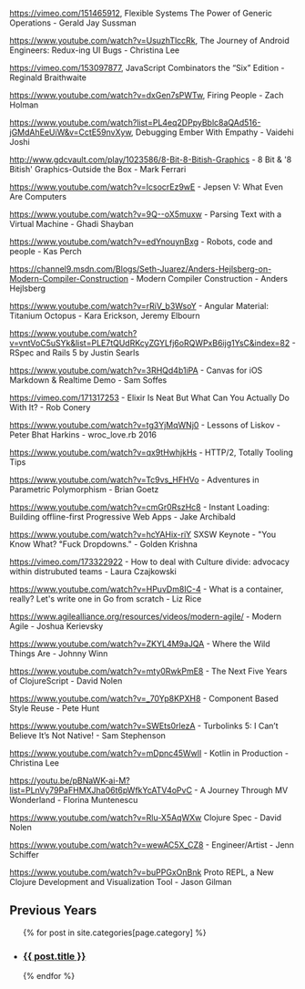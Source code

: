 https://vimeo.com/151465912, Flexible Systems The Power of Generic Operations - Gerald Jay Sussman 

https://www.youtube.com/watch?v=UsuzhTlccRk, The Journey of Android Engineers: Redux-ing UI Bugs - Christina Lee

https://vimeo.com/153097877, JavaScript Combinators the “Six” Edition - Reginald Braithwaite

https://www.youtube.com/watch?v=dxGen7sPWTw, Firing People - Zach Holman

https://www.youtube.com/watch?list=PL4eq2DPpyBblc8aQAd516-jGMdAhEeUiW&v=CctE59nvXyw, Debugging Ember With Empathy - Vaidehi Joshi

http://www.gdcvault.com/play/1023586/8-Bit-8-Bitish-Graphics - 8 Bit & '8 Bitish' Graphics-Outside the Box - Mark Ferrari

https://www.youtube.com/watch?v=IcsocrEz9wE - Jepsen V: What Even Are Computers

https://www.youtube.com/watch?v=9Q--oX5muxw - Parsing Text with a Virtual Machine - Ghadi Shayban

https://www.youtube.com/watch?v=edYnouynBxg - Robots, code and people - Kas Perch

https://channel9.msdn.com/Blogs/Seth-Juarez/Anders-Hejlsberg-on-Modern-Compiler-Construction - Modern Compiler Construction - Anders Hejlsberg

https://www.youtube.com/watch?v=rRiV_b3WsoY - Angular Material: Titanium Octopus - Kara Erickson, Jeremy Elbourn

https://www.youtube.com/watch?v=vntVoC5uSYk&list=PLE7tQUdRKcyZGYLfj6oRQWPxB6ijg1YsC&index=82 - RSpec and Rails 5 by Justin Searls

https://www.youtube.com/watch?v=3RHQd4b1iPA - Canvas for iOS Markdown & Realtime Demo - Sam Soffes

https://vimeo.com/171317253 - Elixir Is Neat But What Can You Actually Do With It? - Rob Conery

https://www.youtube.com/watch?v=tg3YjMqWNj0 - Lessons of Liskov - Peter Bhat Harkins - wroc_love.rb 2016

https://www.youtube.com/watch?v=qx9tHwhjkHs - HTTP/2, Totally Tooling Tips

https://www.youtube.com/watch?v=Tc9vs_HFHVo - Adventures in Parametric Polymorphism - Brian Goetz

https://www.youtube.com/watch?v=cmGr0RszHc8 - Instant Loading: Building offline-first Progressive Web Apps - Jake Archibald

https://www.youtube.com/watch?v=hcYAHix-riY SXSW Keynote - "You Know What? ℉uck Dropdowns." - Golden Krishna

https://vimeo.com/173322922 - How to deal with Culture divide: advocacy within distrubuted teams - Laura Czajkowski

https://www.youtube.com/watch?v=HPuvDm8IC-4 -  What is a container, really? Let's write one in Go from scratch - Liz Rice

https://www.agilealliance.org/resources/videos/modern-agile/ - Modern Agile - Joshua Kerievsky

https://www.youtube.com/watch?v=ZKYL4M9aJQA - Where the Wild Things Are - Johnny Winn

https://www.youtube.com/watch?v=mty0RwkPmE8 - The Next Five Years of ClojureScript - David Nolen

https://www.youtube.com/watch?v=_70Yp8KPXH8 - Component Based Style Reuse - Pete Hunt

https://www.youtube.com/watch?v=SWEts0rlezA - Turbolinks 5: I Can’t Believe It’s Not Native! - Sam Stephenson

https://www.youtube.com/watch?v=mDpnc45WwlI - Kotlin in Production - Christina Lee

https://youtu.be/pBNaWK-ai-M?list=PLnVy79PaFHMXJha06t6pWfkYcATV4oPvC - A Journey Through MV Wonderland - Florina Muntenescu

https://www.youtube.com/watch?v=Rlu-X5AqWXw Clojure Spec - David Nolen

https://www.youtube.com/watch?v=wewAC5X_CZ8 - Engineer/Artist - Jenn Schiffer

https://www.youtube.com/watch?v=buPPGxOnBnk Proto REPL, a New Clojure Development and Visualization Tool - Jason Gilman

<div class="related">
  <h2>Previous Years</h2>
  <ul class="related-posts">
    {% for post in site.categories[page.category] %}
      <li>
        <h3>
          <a href="{{ post.url }}">
            {{ post.title }}
          </a>
        </h3>
      </li>
    {% endfor %}
  </ul>
</div>
